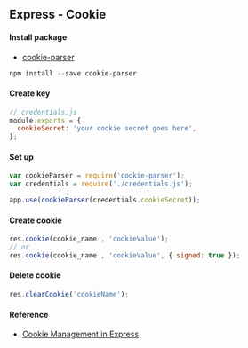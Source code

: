 ## Express - Cookie

#### Install package

- [cookie-parser](https://github.com/expressjs/cookie-parser)

```js
npm install --save cookie-parser
```

#### Create key

```js
// credentials.js
module.exports = {
  cookieSecret: 'your cookie secret goes here',
};
```

#### Set up

```js
var cookieParser = require('cookie-parser');
var credentials = require('./credentials.js');

app.use(cookieParser(credentials.cookieSecret));
```

#### Create cookie

```js
res.cookie(cookie_name , 'cookieValue');
// or
res.cookie(cookie_name , 'cookieValue', { signed: true });
```

#### Delete cookie

```js
res.clearCookie('cookieName');
```

#### Reference

- [Cookie Management in Express](https://www.codementor.io/nodejs/tutorial/cookie-management-in-express-js)

